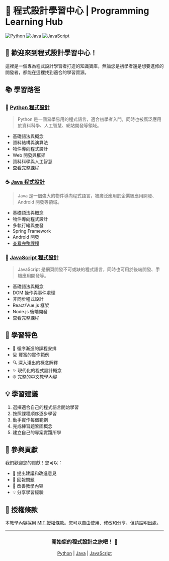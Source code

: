 # 🌟 程式設計學習中心 | Programming Learning Hub

[![Python](https://img.shields.io/badge/Python-3776AB?style=for-the-badge&logo=python&logoColor=white)](./Python/python_README.md) [![Java](https://img.shields.io/badge/Java-ED8B00?style=for-the-badge&logo=openjdk&logoColor=white)](./Java) [![JavaScript](https://img.shields.io/badge/JavaScript-F7DF1E?style=for-the-badge&logo=javascript&logoColor=black)](./JavaScripts)

## 👋 歡迎來到程式設計學習中心！

這裡是一個專為程式設計學習者打造的知識寶庫，無論您是初學者還是想要進修的開發者，都能在這裡找到適合的學習資源。

## 📚 學習路徑

### 🐍 [Python 程式設計](./Python/python_README.md)
> Python 是一個易學易用的程式語言，適合初學者入門，同時也被廣泛應用於資料科學、人工智慧、網站開發等領域。
- 基礎語法與概念
- 資料結構與演算法
- 物件導向程式設計
- Web 開發與框架
- 資料科學與人工智慧
- [查看完整課程](./Python/python_README.md)

### ☕ [Java 程式設計](./Java)
> Java 是一個強大的物件導向程式語言，被廣泛應用於企業級應用開發、Android 開發等領域。
- 基礎語法與概念
- 物件導向程式設計
- 多執行緒與並發
- Spring Framework
- Android 開發
- [查看完整課程](./Java)

### 💛 [JavaScript 程式設計](./JavaScripts)
> JavaScript 是網頁開發不可或缺的程式語言，同時也可用於後端開發、手機應用開發等。
- 基礎語法與概念
- DOM 操作與事件處理
- 非同步程式設計
- React/Vue.js 框架
- Node.js 後端開發
- [查看完整課程](./JavaScripts)

## 🎯 學習特色

- 📝 循序漸進的課程安排
- 💻 豐富的實作範例
- 🔍 深入淺出的概念解釋
- ✨ 現代化的程式設計概念
- 🌐 完整的中文教學內容

## 💡 學習建議

1. 選擇適合自己的程式語言開始學習
2. 按照課程順序逐步學習
3. 動手實作每個範例
4. 完成練習題鞏固概念
5. 建立自己的專案實踐所學

## 🤝 參與貢獻

我們歡迎您的貢獻！您可以：
- 📢 提出建議和改進意見
- 🐛 回報問題
- 📝 改善教學內容
- 💡 分享學習經驗

## 📜 授權條款

本教學內容採用 [MIT 授權條款](LICENSE)。您可以自由使用、修改和分享，但請註明出處。

---

<div align="center">

### 開始您的程式設計之旅吧！ 🚀

[Python](./Python/python_README.md) | [Java](./Java) | [JavaScript](./JavaScripts)

</div> 